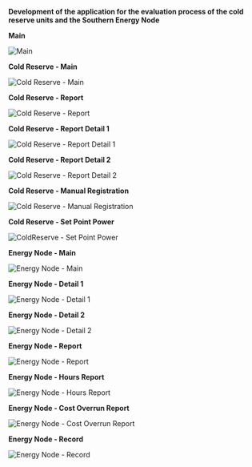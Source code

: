 **Development of the application for the evaluation process of the cold reserve units and the Southern Energy Node**


**Main**

![Main](assets/01_Main.png)

**Cold Reserve - Main**

![Cold Reserve - Main](assets/02_ColdReserve_Main.png)

**Cold Reserve - Report**

![Cold Reserve - Report](assets/03_ColdReserve_Report.png)

**Cold Reserve - Report Detail 1**

![Cold Reserve - Report Detail 1](assets/04_ColdReserve_Report_Detail1.png)

**Cold Reserve - Report Detail 2**

![Cold Reserve - Report Detail 2](assets/05_ColdReserve_Report_Detail2.png)

**Cold Reserve - Manual Registration**

![Cold Reserve - Manual Registration](assets/06_ColdReserve_ManualRegistration.png)

**Cold Reserve - Set Point Power**

![ColdReserve - Set Point Power](assets/07_ColdReserve_SetpointPower.png)

**Energy Node - Main**

![Energy Node - Main](assets/08_EnergyNode_Main.png)

**Energy Node - Detail 1**

![Energy Node - Detail 1](assets/09_EnergyNode_Detail1.png)

**Energy Node - Detail 2**

![Energy Node - Detail 2](assets/10_EnergyNode_Detail2.png)

**Energy Node - Report**

![Energy Node - Report](assets/11_EnergyNode_Report.png)

**Energy Node - Hours Report**

![Energy Node - Hours Report](assets/12_EnergyNode_HoursReport.png)

**Energy Node - Cost Overrun Report**

![Energy Node - Cost Overrun Report](assets/13_EnergyNode_CostOverrunReport.png)

**Energy Node - Record**

![Energy Node - Record](assets/14_EnergyNode_Record.png)
